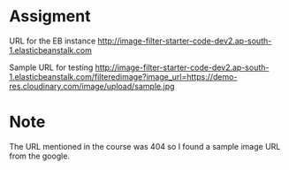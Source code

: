 # Assigment 

URL for the EB instance 
http://image-filter-starter-code-dev2.ap-south-1.elasticbeanstalk.com


Sample URL for testing
http://image-filter-starter-code-dev2.ap-south-1.elasticbeanstalk.com/filteredimage?image_url=https://demo-res.cloudinary.com/image/upload/sample.jpg


# Note 
The URL mentioned in the course was 404 so I found a sample image URL from the google. 

